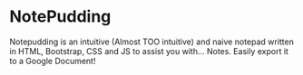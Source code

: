 # NotePudding
Notepudding is an intuitive (Almost TOO intuitive) and naive notepad written in HTML, Bootstrap, CSS and JS to assist you with... Notes. Easily export it to a Google Document!
